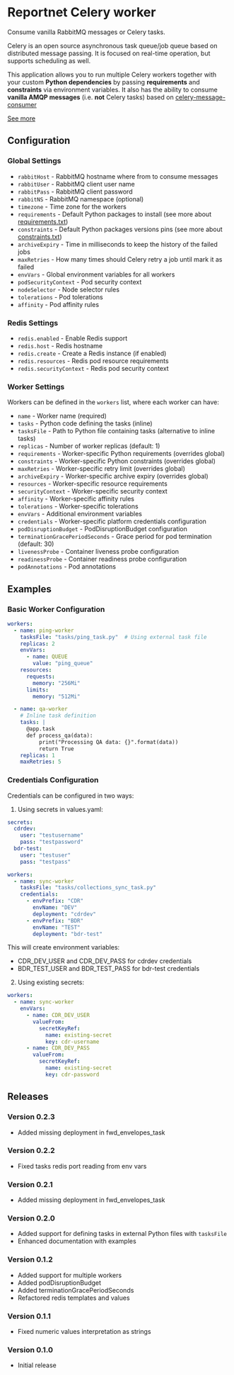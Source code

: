 # Reportnet Celery worker

Consume vanilla RabbitMQ messages or Celery tasks.

Celery is an open source asynchronous task queue/job queue based on distributed message passing. It is focused on real-time operation, but supports scheduling as well.

This application allows you to run multiple Celery workers together with your custom **Python dependencies** by passing **requirements** and **constraints** via environment variables. It also has the ability to consume **vanilla AMQP messages** (i.e. **not** Celery tasks) based on [celery-message-consumer](https://pypi.org/project/celery-message-consumer/)

[See more](https://github.com/eea/eea.docker.celery)

## Configuration

### Global Settings

- `rabbitHost` - RabbitMQ hostname where from to consume messages
- `rabbitUser` - RabbitMQ client user name
- `rabbitPass` - RabbitMQ client password
- `rabbitNS` - RabbitMQ namespace (optional)
- `timezone` - Time zone for the workers
- `requirements` - Default Python packages to install (see more about [requirements.txt](https://pip.pypa.io/en/stable/user_guide/#requirements-files))
- `constraints` - Default Python packages versions pins (see more about [constraints.txt](https://pip.pypa.io/en/stable/user_guide/#constraints-files))
- `archiveExpiry` - Time in milliseconds to keep the history of the failed jobs
- `maxRetries` - How many times should Celery retry a job until mark it as failed
- `envVars` - Global environment variables for all workers
- `podSecurityContext` - Pod security context
- `nodeSelector` - Node selector rules
- `tolerations` - Pod tolerations
- `affinity` - Pod affinity rules

### Redis Settings

- `redis.enabled` - Enable Redis support
- `redis.host` - Redis hostname
- `redis.create` - Create a Redis instance (if enabled)
- `redis.resources` - Redis pod resource requirements
- `redis.securityContext` - Redis pod security context

### Worker Settings

Workers can be defined in the `workers` list, where each worker can have:

- `name` - Worker name (required)
- `tasks` - Python code defining the tasks (inline)
- `tasksFile` - Path to Python file containing tasks (alternative to inline tasks)
- `replicas` - Number of worker replicas (default: 1)
- `requirements` - Worker-specific Python requirements (overrides global)
- `constraints` - Worker-specific Python constraints (overrides global)
- `maxRetries` - Worker-specific retry limit (overrides global)
- `archiveExpiry` - Worker-specific archive expiry (overrides global)
- `resources` - Worker-specific resource requirements
- `securityContext` - Worker-specific security context
- `affinity` - Worker-specific affinity rules
- `tolerations` - Worker-specific tolerations
- `envVars` - Additional environment variables
- `credentials` - Worker-specific platform credentials configuration
- `podDisruptionBudget` - PodDisruptionBudget configuration
- `terminationGracePeriodSeconds` - Grace period for pod termination (default: 30)
- `livenessProbe` - Container liveness probe configuration
- `readinessProbe` - Container readiness probe configuration
- `podAnnotations` - Pod annotations

## Examples

### Basic Worker Configuration

```yaml
workers:
  - name: ping-worker
    tasksFile: "tasks/ping_task.py"  # Using external task file
    replicas: 2
    envVars:
      - name: QUEUE
        value: "ping_queue"
    resources:
      requests:
        memory: "256Mi"
      limits:
        memory: "512Mi"

  - name: qa-worker
    # Inline task definition
    tasks: |
      @app.task
      def process_qa(data):
          print("Processing QA data: {}".format(data))
          return True
    replicas: 1
    maxRetries: 5
```

### Credentials Configuration

Credentials can be configured in two ways:

1. Using secrets in values.yaml:

```yaml
secrets:
  cdrdev:
    user: "testusername"
    pass: "testpassword"
  bdr-test:
    user: "testuser"
    pass: "testpass"

workers:
  - name: sync-worker
    tasksFile: "tasks/collections_sync_task.py"
    credentials:
      - envPrefix: "CDR"
        envName: "DEV"
        deployment: "cdrdev"
      - envPrefix: "BDR"
        envName: "TEST"
        deployment: "bdr-test"
```

This will create environment variables:
- CDR_DEV_USER and CDR_DEV_PASS for cdrdev credentials
- BDR_TEST_USER and BDR_TEST_PASS for bdr-test credentials

2. Using existing secrets:

```yaml
workers:
  - name: sync-worker
    envVars:
      - name: CDR_DEV_USER
        valueFrom:
          secretKeyRef:
            name: existing-secret
            key: cdr-username
      - name: CDR_DEV_PASS
        valueFrom:
          secretKeyRef:
            name: existing-secret
            key: cdr-password
```

## Releases

### Version 0.2.3
- Added missing deployment in fwd_envelopes_task

### Version 0.2.2
- Fixed tasks redis port reading from env vars

### Version 0.2.1
- Added missing deployment in fwd_envelopes_task

### Version 0.2.0
- Added support for defining tasks in external Python files with `tasksFile`
- Enhanced documentation with examples

### Version 0.1.2
- Added support for multiple workers
- Added podDisruptionBudget
- Added terminationGracePeriodSeconds
- Refactored redis templates and values

### Version 0.1.1
- Fixed numeric values interpretation as strings

### Version 0.1.0
- Initial release
